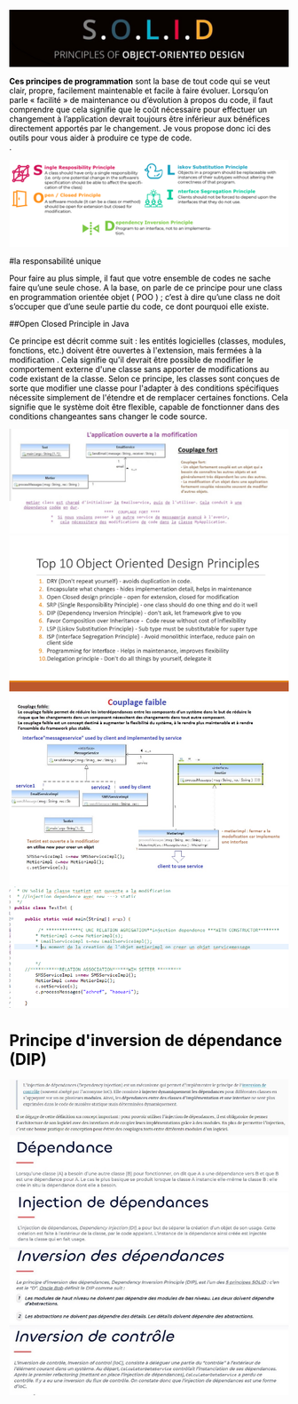 <p >
 <img src="src/img/ss.jpg"></p>

<span style="color: black;">


**Ces principes de programmation** sont la base de tout code qui se veut clair, propre, facilement maintenable et facile à faire évoluer. Lorsqu’on parle « facilité » de maintenance ou d’évolution à propos du code, il faut comprendre que cela signifie que le coût nécessaire pour effectuer un changement à l’application devrait toujours être inférieur aux bénéfices directement apportés par le changement. Je vous propose donc ici des outils pour vous aider à produire ce type de code.
<br>.</span>

 <img src="src/img/solid2.png">



#la responsabilité unique



Pour faire au plus simple, il faut que votre ensemble de codes ne sache faire qu’une seule chose. A la base, on parle de ce principe pour une class en programmation orientée objet ( POO ) ; c’est à dire qu’une class ne doit s’occuper que d’une seule partie du code, ce dont pourquoi elle existe. 



##Open Closed Principle in Java




Ce principe est décrit comme suit : les entités logicielles (classes, modules, fonctions, etc.) doivent être ouvertes à l'extension, mais fermées à la modification . Cela signifie qu'il devrait être possible de modifier le comportement externe d'une classe sans apporter de modifications au code existant de la classe. Selon ce principe, les classes sont conçues de sorte que modifier une classe pour l'adapter à des conditions spécifiques nécessite simplement de l'étendre et de remplacer certaines fonctions. Cela signifie que le système doit être flexible, capable de fonctionner dans des conditions changeantes sans changer le code source.

  <img src="src/img/cf.JPG">  
  <img src="src/img/10.png"> 
  <img src="src/img/cfort.JPG"> 
   <img src="src/img/oc.png"> 

 <h1>Principe d'inversion de dépendance (DIP)</h1> <img src="src/img/di.JPG">
  <img src="src/img/2.JPG"> <img src="src/img/3.JPG"> <img src="src/img/4.JPG"> <img src="src/img/5.JPG">


 
 
